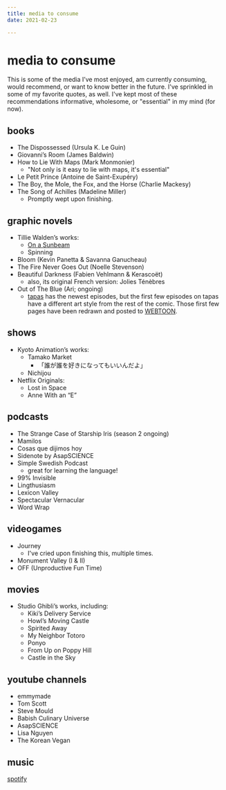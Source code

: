 ```yaml
---
title: media to consume
date: 2021-02-23

---
```

# media to consume

This is some of the media I’ve most enjoyed, am currently consuming, would recommend, or want to know better in the future. I've sprinkled in some of my favorite quotes, as well. I've kept most of these recommendations informative, wholesome, or "essential" in my mind (for now).

## books

* The Dispossessed (Ursula K. Le Guin)
* Giovanni’s Room (James Baldwin)
* How to Lie With Maps (Mark Monmonier)
  * "Not only is it easy to lie with maps, it's essential"
* Le Petit Prince (Antoine de Saint-Exupéry)
* The Boy, the Mole, the Fox, and the Horse (Charlie Mackesy)
* The Song of Achilles (Madeline Miller)
  * Promptly wept upon finishing.

## graphic novels

* Tillie Walden’s works:
  * [On a Sunbeam](https://www.onasunbeam.com/)
  * Spinning
* Bloom (Kevin Panetta & Savanna Ganucheau)
* The Fire Never Goes Out (Noelle Stevenson)
* Beautiful Darkness (Fabien Vehlmann & Kerascoët)
  * also, its original French version: Jolies Ténèbres
* Out of The Blue (Ari; ongoing)
  * [tapas](https://tapas.io/series/OutoftheBlue) has the newest episodes, but the first few episodes on tapas have a different art style from the rest of the comic. Those first few pages have been redrawn and posted to [WEBTOON](https://www.webtoons.com/en/challenge/out-of-the-blue/list?title_no=192270&page=1).

## shows

* Kyoto Animation’s works:
  * Tamako Market
    * 「誰が誰を好きになってもいいんだよ」
  * Nichijou
* Netflix Originals:
  * Lost in Space
  * Anne With an “E”

## podcasts

* The Strange Case of Starship Iris (season 2 ongoing)
* Mamilos
* Cosas que dijimos hoy
* Sidenote by AsapSCIENCE
* Simple Swedish Podcast
  * great for learning the language!
* 99% Invisible
* Lingthusiasm
* Lexicon Valley
* Spectacular Vernacular
* Word Wrap

## videogames

* Journey
  * I've cried upon finishing this, multiple times.
* Monument Valley (I & II)
* OFF (Unproductive Fun Time)

## movies

* Studio Ghibli’s works, including:
  * Kiki’s Delivery Service
  * Howl’s Moving Castle
  * Spirited Away
  * My Neighbor Totoro
  * Ponyo
  * From Up on Poppy Hill
  * Castle in the Sky

## youtube channels

* emmymade
* Tom Scott
* Steve Mould
* Babish Culinary Universe
* AsapSCIENCE
* Lisa Nguyen
* The Korean Vegan

## music

[spotify](https://open.spotify.com/user/we22t37uzwvcm3g6g8d3pxujp?si=Sp5C47eZQiCuoFM8TlRywA)